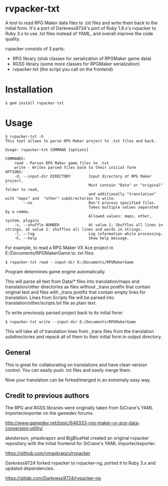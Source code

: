 # rvpacker-txt

A tool to read RPG Maker data files to .txt files and write them back to the initial form. It's a port of Darkness9724's
port of Ruby 1.9.x's rvpacker to Ruby 3.x to use .txt files instead of YAML, and overall improve the code quality.

rvpacker consists of 3 parts:

* RPG library (stub classes for serialization of RPGMaker game data)
* RGSS library (some more classes for RPGMaker serialization)
* rvpacker-txt (the script you call on the frontend)

# Installation

```
$ gem install rvpacker-txt
```

Usage
=====

```
$ rvpacker-txt -h
This tool allows to parse RPG Maker project to .txt files and back.

Usage: rvpacker-txt COMMAND [options]

COMMANDS:
    read - Parses RPG Maker game files to .txt
    write - Writes parsed files back to their initial form
OPTIONS:
    -d, --input-dir DIRECTORY        Input directory of RPG Maker project.
                                     Must contain "Data" or "original" folder to read,
                                     and additionally "translation" with "maps" and  "other" subdirectories to write.
        --no                         Don't process specified files.
                                     Takes multiple values separated by a comma.
                                     Allowed values: maps, other, system, plugins
    -s, --shuffle NUMBER             At value 1: Shuffles all lines in strings, at value 2: shuffles all lines and words in strings.
    -l, --log                        Log information while processing.
    -h, --help                       Show help message.
```

For example, to read a RPG Maker VX Ace project in E:/Documents/RPGMakerGame to .txt files:

```
$ rvpacker-txt read --input-dir E:/Documents/RPGMakerGame
```

Program determines game engine automatically.

This will parse all text from Data/* files into translation/maps and translation/other directories as files without
_trans postfix that contain original text and files with _trans postfix that contain empty lines for translation.
Lines from Scripts file will be parsed into translation/other/scripts.txt file as plain text.

To write previously parsed project back to its initial form:

```
$ rvpacker-txt write --input-dir E:/Documents/RPGMakerGame
```

This will take all of translation lines from _trans files from the translation subdirectories and repack all of them
to their initial form in output directory.

## General

This is great for collaborating on translations and have clean version control.
You can easily push .txt files and easily merge them.

Now your translation can be forked/merged in an extremely easy way.

## Credit to previous authors

The RPG and RGSS libraries were originally taken from SiCrane's YAML importer/exporter on the gamedev forums.

http://www.gamedev.net/topic/646333-rpg-maker-vx-ace-data-conversion-utility/

akesterson, ymaxkrapzv and BigBlueHat created an original rvpacker repository with the initial frontend for SiCrane's
YAML importer/exporter.

https://github.com/ymaxkrapzv/rvpacker

Darkness9724 forked rvpacker to rvpacker-ng, ported it to Ruby 3.x and updated dependencies.

https://gitlab.com/Darkness9724/rvpacker-ng